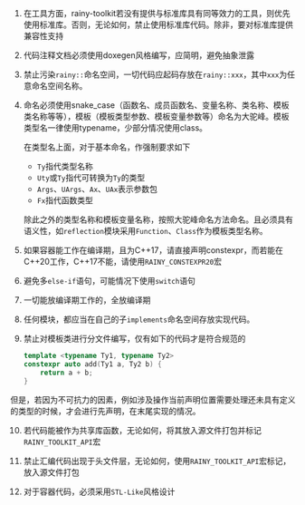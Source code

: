 1. 在工具方面，rainy-toolkit若没有提供与标准库具有同等效力的工具，则优先使用标准库。否则，无论如何，禁止使用标准库代码。除非，要对标准库提供兼容性支持

2. 代码注释文档必须使用doxegen风格编写，应简明，避免抽象泄露

3. 禁止污染`rainy::`命名空间，一切代码应起码存放在`rainy::xxx`，其中`xxx`为任意命名空间名称。

4. 命名必须使用snake_case（函数名、成员函数名、变量名称、类名称、模板类名称等等），模板（模板类型参数、模板变量参数等）命名为大驼峰。模板类型名一律使用typename，少部分情况使用class。

   在类型名上面，对于基本命名，作强制要求如下

   - `Ty`指代类型名称
   - `Uty`或`Ty`指代可转换为`Ty`的类型
   - `Args`、`UArgs`、`Ax`、`UAx`表示参数包
   - `Fx`指代函数类型

   除此之外的类型名称和模板变量名称，按照大驼峰命名方法命名。且必须具有语义性，如`reflection`模块采用`Function`、`Class`作为模板类型名称。

5. 如果容器能工作在编译期，且为C++17，请直接声明constexpr，而若能在C++20工作，C++17不能，请使用`RAINY_CONSTEXPR20`宏

6. 避免多`else-if`语句，可能情况下使用`switch`语句

7. 一切能放编译期工作的，全放编译期

8. 任何模块，都应当在自己的子`implements`命名空间存放实现代码。

9. 禁止对模板类进行分文件编写，仅有如下的代码才是符合规范的

   ```cpp
   template <typename Ty1, typename Ty2>
   constexpr auto add(Ty1 a, Ty2 b) {
       return a + b;
   }
   ```

但是，若因为不可抗力的因素，例如涉及操作当前声明位置需要处理还未具有定义的类型的时候，才会进行先声明，在末尾实现的情况。

10. 若代码能被作为共享库函数，无论如何，将其放入源文件打包并标记`RAINY_TOOLKIT_API`宏

11. 禁止汇编代码出现于头文件层，无论如何，使用`RAINY_TOOLKIT_API`宏标记，放入源文件打包

12. 对于容器代码，必须采用`STL-Like`风格设计